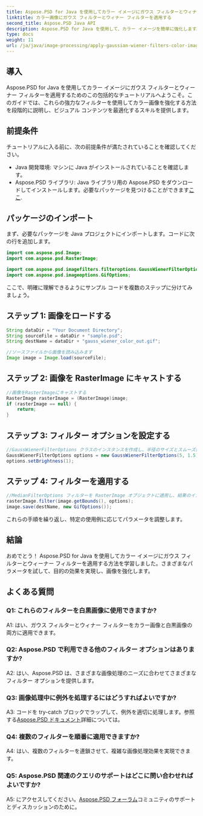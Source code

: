 ```yaml
---
title: Aspose.PSD for Java を使用してカラー イメージにガウス フィルターとウィナー フィルターを適用する
linktitle: カラー画像にガウス フィルターとウィナー フィルターを適用する
second_title: Aspose.PSD Java API
description: Aspose.PSD for Java を使用して、カラー イメージを簡単に強化します。ガウス フィルターとウィナー フィルターを段階的に適用して、見事な視覚的結果を得る方法を学びましょう。
type: docs
weight: 11
url: /ja/java/image-processing/apply-gaussian-wiener-filters-color-image/
---
```

## 導入

Aspose.PSD for Java を使用してカラー イメージにガウス フィルターとウィーナー フィルターを適用するためのこの包括的なチュートリアルへようこそ。このガイドでは、これらの強力なフィルターを使用してカラー画像を強化する方法を段階的に説明し、ビジュアル コンテンツを最適化するスキルを提供します。

## 前提条件

チュートリアルに入る前に、次の前提条件が満たされていることを確認してください。

- Java 開発環境: マシンに Java がインストールされていることを確認します。
-  Aspose.PSD ライブラリ: Java ライブラリ用の Aspose.PSD をダウンロードしてインストールします。必要なパッケージを見つけることができます[ここ](https://releases.aspose.com/psd/java/).

## パッケージのインポート

まず、必要なパッケージを Java プロジェクトにインポートします。コードに次の行を追加します。

```java
import com.aspose.psd.Image;
import com.aspose.psd.RasterImage;

import com.aspose.psd.imagefilters.filteroptions.GaussWienerFilterOptions;
import com.aspose.psd.imageoptions.GifOptions;
```

ここで、明確に理解できるようにサンプル コードを複数のステップに分けてみましょう。

## ステップ 1: 画像をロードする

```java
String dataDir = "Your Document Directory";
String sourceFile = dataDir + "sample.psd";
String destName = dataDir + "gauss_wiener_color_out.gif";

//ソースファイルから画像を読み込みます
Image image = Image.load(sourceFile);
```

## ステップ 2: 画像を RasterImage にキャストする

```java
//画像をRasterImageにキャストする
RasterImage rasterImage = (RasterImage)image;
if (rasterImage == null) {
    return;
}
```

## ステップ 3: フィルター オプションを設定する

```java
//GaussWienerFilterOptions クラスのインスタンスを作成し、半径のサイズとスムーズ値を設定します。
GaussWienerFilterOptions options = new GaussWienerFilterOptions(5, 1.5);
options.setBrightness(1);
```

## ステップ 4: フィルターを適用する

```java
//MedianFilterOptions フィルターを RasterImage オブジェクトに適用し、結果のイメージを保存します
rasterImage.filter(image.getBounds(), options);
image.save(destName, new GifOptions());
```

これらの手順を繰り返し、特定の使用例に応じてパラメータを調整します。

## 結論

おめでとう！ Aspose.PSD for Java を使用してカラー イメージにガウス フィルターとウィーナー フィルターを適用する方法を学習しました。さまざまなパラメータを試して、目的の効果を実現し、画像を強化します。

## よくある質問

### Q1: これらのフィルターを白黒画像に使用できますか?

A1: はい、ガウス フィルターとウィナー フィルターをカラー画像と白黒画像の両方に適用できます。

### Q2: Aspose.PSD で利用できる他のフィルター オプションはありますか?

A2: はい、Aspose.PSD は、さまざまな画像処理のニーズに合わせてさまざまなフィルター オプションを提供します。

### Q3: 画像処理中に例外を処理するにはどうすればよいですか?

 A3: コードを try-catch ブロックでラップして、例外を適切に処理します。参照する[Aspose.PSD ドキュメント](https://reference.aspose.com/psd/java/)詳細については。

### Q4: 複数のフィルターを順番に適用できますか?

A4: はい、複数のフィルターを連鎖させて、複雑な画像処理効果を実現できます。

### Q5: Aspose.PSD 関連のクエリのサポートはどこに問い合わせればよいですか?

 A5: にアクセスしてください。[Aspose.PSD フォーラム](https://forum.aspose.com/c/psd/34)コミュニティのサポートとディスカッションのために。